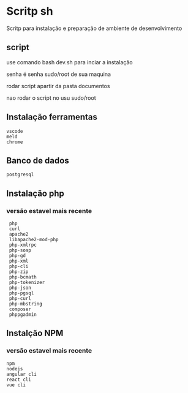 # Scritp sh
Scritp para instalação e preparação de ambiente de desenvolvimento
##  script
 use comando bash dev.sh para inciar a instalação

 senha é senha sudo/root de sua maquina 
 
 rodar script apartir da pasta documentos
 
 nao rodar o script no usu sudo/root
## Instalação ferramentas 
```
vscode
meld
chrome
```
## Banco de dados
```
postgresql
```

## Instalação php
### versão estavel mais recente
```
 php
 curl
 apache2
 libapache2-mod-php
 php-xmlrpc
 php-soap
 php-gd
 php-xml
 php-cli
 php-zip
 php-bcmath
 php-tokenizer
 php-json
 php-pgsql
 php-curl
 php-mbstring
 composer
 phppgadmin
```
## Instalção NPM 
### versão estavel mais recente
```
npm
nodejs
angular cli
react cli
vue cli
```
